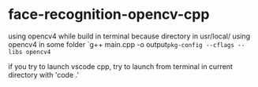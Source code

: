 # face-recognition-opencv-cpp

using opencv4 while build in terminal because directory in usr/local/ using opencv4 in some folder
`g++ main.cpp -o output```pkg-config --cflags --libs opencv4```

if you try to launch vscode cpp, try to launch from terminal in current directory with 'code .'
